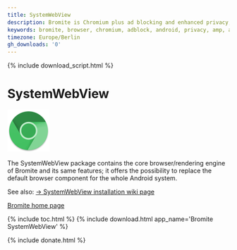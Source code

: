 ```yaml
---
title: SystemWebView
description: Bromite is Chromium plus ad blocking and enhanced privacy; take back your browser
keywords: bromite, browser, chromium, adblock, android, privacy, amp, arm, arm64, 8.1, 8.0, 4.4, 5.0, 5.1, 6.0, 7.0, 7.1, kitkat, lollipop, marshmallow, nougat, oreo, aroma, super, stock, full, mini, micro, nano, pico, tvstock, background video
timezone: Europe/Berlin
gh_downloads: '0'
---
```

{% include download_script.html %}
# SystemWebView

<img title="Bromite - Take back your browser!" src="/android-icon-192x192.png" width="96" alt="Bromite" />

The SystemWebView package contains the core browser/rendering engine of Bromite and its same features; it offers the possibility to replace the default browser component for the whole Android system.

See also: [&rarr; SystemWebView installation wiki page](https://github.com/bromite/bromite/wiki/Installing-SystemWebView)

[Bromite home page](/)

{% include toc.html %}
{% include download.html app_name='Bromite SystemWebView' %}

{% include donate.html %}

